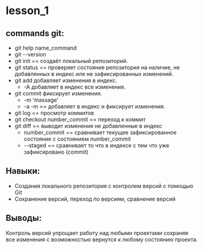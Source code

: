 # lesson_1

## commands git:
* git help name_command
* git --version
* git init == создаёт локальный репозиторий.
* git status == проверяет состояние репозитория на наличие, не добавленных в индекс иле не зафиксированных изменений.
* git add добавляет изменения в индекс.
    * -A добавляет в индекс все изменения.
* git commit фиксирует изменения.
    * -m 'massage'
    * -a -m == добавляет в индекс и фиксирует изменения.
* git log == просмотр коммитов
* git checkout number_commit == переход к коммит
* git diff == выводит изменения не добавленные в индекс
    * number_commit == сравнивает текущее зафиксированное состояние с состоянием number_commit
    * --staged == сравнивает то что в индексе с тем что уже зафиксировано (commit)

## Навыки:
* Создания локального репозитория с контролем версий с помощью Git
* Сохранение версий, переход по версиям, сравнение версий

## Выводы:
Контроль версий упрощает работу над любыми проектами сохраняя все изменения с возможностью вернутся к любому состоянию проекта.